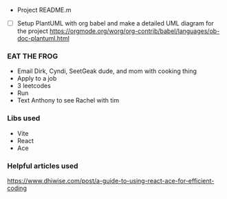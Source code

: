 * Project README.m

- [ ] Setup PlantUML with org babel and make a detailed UML diagram for the project
https://orgmode.org/worg/org-contrib/babel/languages/ob-doc-plantuml.html

### EAT THE FROG

- Email Dirk, Cyndi, SeetGeak dude, and mom with cooking thing 
- Apply to a job
- 3 leetcodes
- Run
- Text Anthony to see Rachel with tim

### Libs used
- Vite
- React
- Ace

### Helpful articles used

https://www.dhiwise.com/post/a-guide-to-using-react-ace-for-efficient-coding
